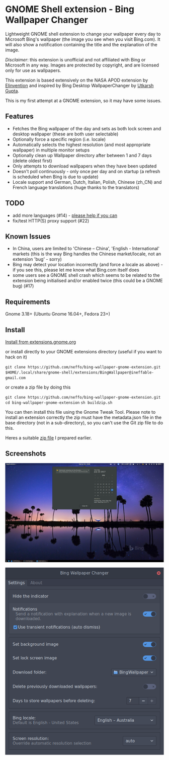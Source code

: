 # GNOME Shell extension - Bing Wallpaper Changer

Lightweight GNOME shell extension to change your wallpaper every day to
Microsoft Bing's wallpaper (the image you see when you visit Bing.com). It will
also show a notification containing the title and the explanation of the image.

*Disclaimer*: this extension is unofficial and not affiliated with Bing or
Microsoft in any way. Images are protected by copyright, and are licensed only
for use as wallpapers.

This extension is based extensively on the NASA APOD extension by [Elinvention](https://github.com/Elinvention)
and inspired by Bing Desktop WallpaperChanger by [Utkarsh Gupta](https://github.com/UtkarshGpta).

This is my first attempt at a GNOME extension, so it may have some issues.

## Features

* Fetches the Bing wallpaper of the day and sets as both lock screen and desktop wallpaper (these are both user selectable)
* Optionally force a specific region (i.e. locale)
* Automatically selects the highest resolution (and most appropriate wallpaper) in multiple monitor setups
* Optionally clean up Wallpaper directory after between 1 and 7 days (delete oldest first)
* Only attempts to download wallpapers when they have been updated
* Doesn't poll continuously - only once per day and on startup (a refresh is scheduled when Bing is due to update)
* Locale support and German, Dutch, Italian, Polish, Chinese (zh_CN) and French language translations (huge thanks to the translators)

## TODO

* add more languages (#14) - [please help if you can](https://github.com/neffo/bing-wallpaper-gnome-extension/issues/14)
* fix/test HTTP(S) proxy support (#22)

## Known Issues

* In China, users are limited to 'Chinese – China', 'English - International' markets (this is the way Bing handles the Chinese market/locale, not an extension 'bug' - sorry)
* Bing may detect your location incorrectly (and force a locale as above) - if you see this, please let me know what Bing.com itself does
* some users see a GNOME shell crash which seems to be related to the extension 
being initialised and/or enabled twice (this could be a GNOME bug) (#17)

## Requirements

Gnome 3.18+ (Ubuntu Gnome 16.04+, Fedora 23+)

## Install

[Install from extensions.gnome.org](https://extensions.gnome.org/extension/1262/bing-wallpaper-changer/)

or install directly to your GNOME extensions directory (useful if you want to hack on it)

`git clone https://github.com/neffo/bing-wallpaper-gnome-extension.git $HOME/.local/share/gnome-shell/extensions/BingWallpaper@ineffable-gmail.com`

or create a zip file by doing this

`git clone https://github.com/neffo/bing-wallpaper-gnome-extension.git`
`cd bing-wallpaper-gnome-extension`
`sh buildzip.sh`

You can then install this file using the Gnome Tweak Tool. Please note to install an extension correctly the zip must have the metadata.json file in the base directory (not in a sub-directory), so you can't use the Git zip file to do this.

Heres a suitable [zip file](https://neffo.github.io/BingWallpaper@ineffable-gmail.com.zip) I prepared earlier.

## Screenshots

![Screenshot](/screenshot/notification.png)

![Settings](/screenshot/settings.png)

